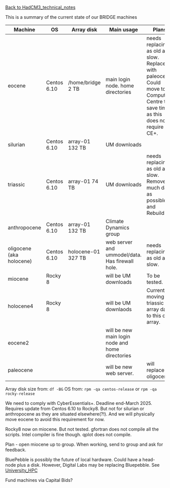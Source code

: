 [Back to HadCM3_technical_notes](HadCM3_technical_notes.md)

This is a summary of the current state of our BRIDGE machines

| Machine                  | OS          | Array disk         | Main usage                                       | Plans                                                                                                                               |
| ------------------------ | ----------- | ------------------ | ------------------------------------------------ | ----------------------------------------------------------------------------------------------------------------------------------- |
| eocene                   | Centos 6.10 | /home/bridge 2 TB  | main login node.  home directories               | needs replacing as old and slow. Replace with paleocene.  Could move to Computer Centre to save time, as this does not require CE+. |
| silurian                 | Centos 6.10 | array-01 132 TB    | UM downloads                                     |                                                                                                                                     |
| triassic                 | Centos 6.10 | array-01 74 TB     | UM downloads                                     | needs replacing as old and slow.  Remove as much data as possible and Rebuild.                                                      |
| anthropocene             | Centos 6.10 | array-01 132 TB    | Climate Dynamics group                           |                                                                                                                                     |
| oligocene (aka holocene) | Centos 6.10 | holocene-01 327 TB | web server and ummodel/data.  Has firewall hole. | needs replacing as old and slow.                                                                                                    |
| miocene                  | Rocky 8     |                    | will be UM downloads                             | To be tested.                                                                                                                       |
| holocene4                | Rocky 8     |                    | will be UM downlaods                             | Currently moving triassic array data to this disk array.                                                                            |
| eocene2                  |             |                    | will be new main login node and home directories |                                                                                                                                     |
| paleocene                |             |                    | will be new web server.                          | will replace oligocene.                                                                                                             |
                                                                                            

Array disk size from: `df -BG`
OS from: `rpm -qa centos-release` or `rpm -qa rocky-release`

We need to comply with CyberEssentials+.  Deadline end-March 2025.  Requires update from Centos 6.10 to Rocky8.  But not for silurian or anthropocene as they are situated elsewhere(?!).  And we will physically move eocene to avoid this requirement for now.

Rocky8 now on miocene.  But not tested.  gfortran does not compile all the scripts.  Intel compiler is fine though.  qplot does not compile.

Plan - open miocene up to group.  When working, send to group and ask for feedback.

BluePebble is possibly the future of local hardware.  Could have a head-node plus a disk.  However, Digital Labs may be replacing Bluepebble.  See [University_HPC](University_HPC)

Fund machines via Capital Bids?

